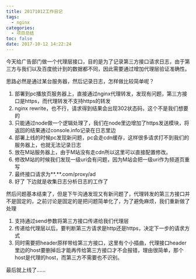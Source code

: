 ```yaml
---
title: 20171012工作日记
tags:
  - nginx
categories:
  - 项目总结
toc: false
date: 2017-10-12 14:22:24
---
```


今天给广告部门做一个代理层接口，目的是为了记录第三方接口请求日志，由于第三方与我们以及百度统计到的数据都不同，因此需要通过增加代理层验证准确性。

<!-- more -->

思路必然是通过某台服务器，然后记录日志，怎样做比较简单呢？

1. 部署到pc播放页服务器上，直接通过nginx代理转发，发现有问题，第三方接口是https，而代理转发不支持https的转发
2. nginx rewrite，也不行，请求得到结果会出现302状态码，这个不是我们想要的
3. 只能通过node做一个逻辑处理了，我们在node里边增加了https发送模块，将返回的结果通过console.info记录在日志里边
4. 部署上线的时候pc发现新问题，pc会走cdn缓存，这样很多请求打不到我们的服务器上，也就无法记录日志
5. 放在M站服务器上，由于M站没有走cdn所以这里可以直接配置修改。
6. 修改M站的时候我们发现一级uri会有问题，因为M站会把一级uri作为频道页重写
7. 最终接口请求为**.**.com/proxy/ad
8. 好了 下边就是收集日志分析日志的工作了

然后问题基本结束了，但是下午沟通发现又有新问题了，代理转发的第三方接口并不是固定的，之前讨论是固定的是把问题简单化了，为了避免麻烦，我们重新做了处理

1. 支持通过send参数将第三方接口传递给我们代理层
2. 传递给代理层以后，要判断第三方请求是http还是https，决定下一步的请求方式
3. 同时需要把header原样带给第三方接口，这里有个小插曲，代理接口header里边的host要删掉后才能再传给第三方接口才不会报错，理由很简单，那个host是代理的host，而第三方不需要也不识别。

最后就上线了……
